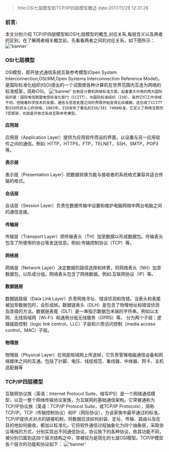 > title:OSI七层模型和TCP/IP四层模型概述
> date:2017/11/26 12:31:26

### 前言:
本文分别介绍 TCP/IP四层模型和OSI七层模型的概念,对应关系,每层含义以及两者的区别。在了解两者相关概念前，先看看两者之间的对应关系，如下图所示：
!['banner'](https://raw.githubusercontent.com/yshunda/Notes/master/images/TCPIPOSI.png)

### OSI七层模型
OSI模型，即开放式通信系统互联参考模型(Open System Interconnection,OSI/RM,Open Systems Interconnection Reference Model)，是国际标准化组织(ISO)提出的一个试图使各种计算机在世界范围内互连为网络的标准框架，简称OSI。
!['banner'](https://raw.githubusercontent.com/yshunda/Notes/master/images/OSI.png)
`
        在制定计算机网络标准方面，起着重大作用的两大国际组织是：国际电信联盟电信标准化部门（CCITT），与国际标准组织（ISO），虽然它们工作领域不同，但随着科学技术的发展，通信与信息处理之间的界限开始变得比较模糊，这也成了CCITT和ISO共同关心的领域。1983年，ISO发布了著名的ISO/IEC 7498标准，它定义了网络互联的7层框架，也就是开放式系统互联参考模型。
`
#### 应用层
应用层（Application Layer）提供为应用软件而设的界面，以设置与另一应用软件之间的通信。例如: HTTP，HTTPS，FTP，TELNET，SSH，SMTP，POP3等。
#### 表示层
表示层（Presentation Layer）把数据转换为能与接收者的系统格式兼容并适合传输的格式。
#### 会话层
会话层（Session Layer）负责在数据传输中设置和维护电脑网络中两台电脑之间的通信连接。
#### 传输层
传输层（Transport Layer）把传输表头（TH）加至数据以形成数据包。传输表头包含了所使用的协议等发送信息。例如:传输控制协议（TCP）等。
#### 网络层
网络层（Network Layer）决定数据的路径选择和转寄，将网络表头（NH）加至数据包，以形成分组。网络表头包含了网络数据。例如:互联网协议（IP）等。
#### 数据链层
数据链路层（Data Link Layer）负责网络寻址、错误侦测和改错。当表头和表尾被加至数据包时，会形成帧。数据链表头（DLH）是包含了物理地址和错误侦测及改错的方法。数据链表尾（DLT）是一串指示数据包末端的字符串。例如以太网、无线局域网（Wi-Fi）和通用分组无线服务（GPRS）等。
分为两个子层：逻辑链路控制（logic link control，LLC）子层和介质访问控制（media access control，MAC）子层。
#### 物理层
物理层（Physical Layer）在局部局域网上传送帧，它负责管理电脑通信设备和网络媒体之间的互通。包括了针脚、电压、线缆规范、集线器、中继器、网卡、主机适配器等
### TCP/IP四层模型
互联网协议族（英语：Internet Protocol Suite，缩写IPS）是一个网络通信模型，以及一整个网络传输协议家族，为互联网的基础通信架构。它常被通称为TCP/IP协议族（英语：TCP/IP Protocol Suite，或TCP/IP Protocols），简称TCP/IP。TCP（传输控制协议）和IP（网际协议），为该家族中最早通过的标准。
TCP/IP提供点对点的链接机制，将数据应该如何封装、定址、传输、路由以及在目的地如何接收，都加以标准化。它将软件通信过程抽象化为四个抽象层，采取协议堆栈的方式，分别实现出不同通信协议。协议族下的各种协议，依其功能不同，被分别归属到这四个层次结构之中，常被视为是简化的七层OSI模型。TCP/IP模型各个层次的功能和协议如下：
!['banner']()
